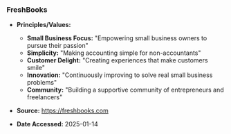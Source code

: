 ### FreshBooks

- **Principles/Values:**
  - **Small Business Focus:** "Empowering small business owners to pursue their passion"
  - **Simplicity:** "Making accounting simple for non-accountants"
  - **Customer Delight:** "Creating experiences that make customers smile"
  - **Innovation:** "Continuously improving to solve real small business problems"
  - **Community:** "Building a supportive community of entrepreneurs and freelancers"

- **Source:** https://freshbooks.com
- **Date Accessed:** 2025-01-14